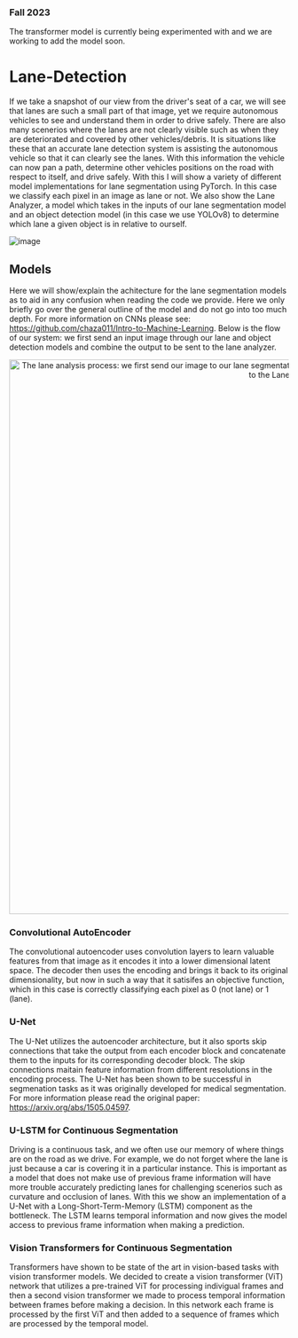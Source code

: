 ### Fall 2023
The transformer model is currently being experimented with and we are working to add the model soon.

# Lane-Detection

If we take a snapshot of our view from the driver's seat of a car, we will see that lanes are such a small part of that image, yet we require autonomous vehicles to see and understand them in order to drive safely. There are also many scenerios where the lanes are not clearly visible such as when they are deteriorated and covered by other vehicles/debris. It is situations like these that an accurate lane detection system is assisting the autonomous vehicle so that it can clearly see the lanes. With this information the vehicle can now pan a path, determine other vehicles positions on the road with respect to itself, and drive safely. With this I will show a variety of different model implementations for lane segmentation using PyTorch. In this case we classify each pixel in an image as lane or not. We also show the Lane Analyzer, a model which takes in the inputs of our lane segmentation model and an object detection model (in this case we use YOLOv8) to determine which lane a given object is in relative to ourself. 

![image](https://github.com/chaza011/Lane-Detection/assets/118681555/2de4c829-3c42-4fd0-accc-c282b00496e5)


## Models
Here we will show/explain the achitecture for the lane segmentation models as to aid in any confusion when reading the code we provide. Here we only briefly go over the general outline of the model and do not go into too much depth. For more information on CNNs please see: https://github.com/chaza011/Intro-to-Machine-Learning. Below is the flow of our system: we first send an input image through our lane and object detection models and combine the output to be sent to the lane analyzer. 

<p align="center">
  <img src="https://github.com/chaza011/Lane-Detection/blob/main/Screenshot%202023-11-10%20101525.png" 
  alt="The lane analysis process: we first send our image to our lane segmentation model and object detector. Then we combine both outputs and send it to the Lane Analyzer" width="1000"/>
</p>

### Convolutional AutoEncoder
The convolutional autoencoder uses convolution layers to learn valuable features from that image as it encodes it into a lower dimensional latent space. The decoder then uses the encoding and brings it back to its original dimensionality, but now in such a way that it satisifes an objective function, which in this case is correctly classifying each pixel as 0 (not lane) or 1 (lane). 
### U-Net

The U-Net utilizes the autoencoder architecture, but it also sports skip connections that take the output from each encoder block and concatenate them to the inputs for its corresponding decoder block. The skip connections maitain feature information from different resolutions in the encoding process. The U-Net has been shown to be successful in segmenation tasks as it was originally developed for medical segmentation. For more information please read the original paper: https://arxiv.org/abs/1505.04597. 

### U-LSTM for Continuous Segmentation

Driving is a continuous task, and we often use our memory of where things are on the road as we drive. For example, we do not forget where the lane is just because a car is covering it in a particular instance. This is important as a model that does not make use of previous frame information will have more trouble accurately predicting lanes for challenging scenerios such as curvature and occlusion of lanes. With this we show an implementation of a U-Net with a Long-Short-Term-Memory (LSTM) component as the bottleneck. The LSTM learns temporal information and now gives the model access to previous frame information when making a prediction. 

### Vision Transformers for Continuous Segmentation

Transformers have shown to be state of the art in vision-based tasks with vision transformer models. We decided to create a vision transformer (ViT) network that utilizes a pre-trained ViT for processing indivigual frames and then a second vision transformer we made to process temporal information between frames before making a decision. In this network each frame is processed by the first ViT and then added to a sequence of frames which are processed by the temporal model. 
